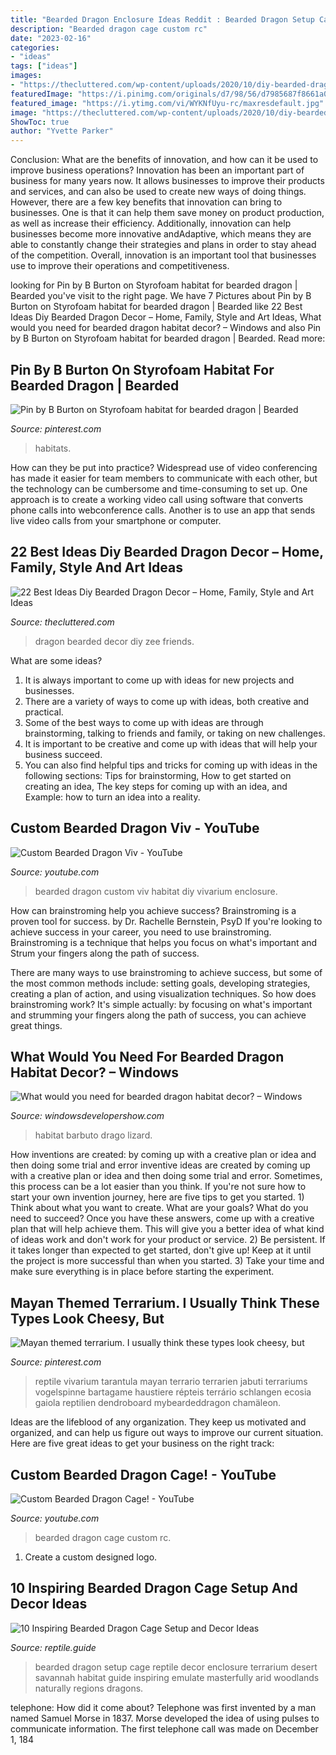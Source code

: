 ```yaml
---
title: "Bearded Dragon Enclosure Ideas Reddit : Bearded Dragon Setup Cage Reptile Decor Enclosure Terrarium Desert Savannah Habitat Guide Inspiring Emulate Masterfully Arid Woodlands Naturally Regions Dragons"
description: "Bearded dragon cage custom rc"
date: "2023-02-16"
categories:
- "ideas"
tags: ["ideas"]
images:
- "https://thecluttered.com/wp-content/uploads/2020/10/diy-bearded-dragon-decor-best-of-34-best-zee-dragon-friends-images-on-pinterest-of-diy-bearded-dragon-decor.jpg"
featuredImage: "https://i.pinimg.com/originals/d7/98/56/d7985687f8661a059b45c6e0fde25dba.jpg"
featured_image: "https://i.ytimg.com/vi/WYKNfUyu-rc/maxresdefault.jpg"
image: "https://thecluttered.com/wp-content/uploads/2020/10/diy-bearded-dragon-decor-best-of-34-best-zee-dragon-friends-images-on-pinterest-of-diy-bearded-dragon-decor.jpg"
ShowToc: true
author: "Yvette Parker"
---
```



Conclusion: What are the benefits of innovation, and how can it be used to improve business operations?
Innovation has been an important part of business for many years now. It allows businesses to improve their products and services, and can also be used to create new ways of doing things. However, there are a few key benefits that innovation can bring to businesses. One is that it can help them save money on product production, as well as increase their efficiency. Additionally, innovation can help businesses become more innovative andAdaptive, which means they are able to constantly change their strategies and plans in order to stay ahead of the competition. Overall, innovation is an important tool that businesses use to improve their operations and competitiveness.

	

		
looking for Pin by B Burton on Styrofoam habitat for bearded dragon | Bearded you've visit to the right page. We have 7 Pictures about Pin by B Burton on Styrofoam habitat for bearded dragon | Bearded like 22 Best Ideas Diy Bearded Dragon Decor – Home, Family, Style and Art Ideas, What would you need for bearded dragon habitat decor? – Windows and also Pin by B Burton on Styrofoam habitat for bearded dragon | Bearded. Read more:
		
    
## Pin By B Burton On Styrofoam Habitat For Bearded Dragon | Bearded

<img loading=lazy src="https://i.pinimg.com/originals/d7/98/56/d7985687f8661a059b45c6e0fde25dba.jpg" onerror="this.onerror=null;this.src='https://tse3.mm.bing.net/th?id=OIP.k42eZZ1adWX9jz5tlJp34QHaFj&amp;pid=15.1';" alt="Pin by B Burton on Styrofoam habitat for bearded dragon | Bearded">

_Source: pinterest.com_

>habitats. 

	

How can they be put into practice?
Widespread use of video conferencing has made it easier for team members to communicate with each other, but the technology can be cumbersome and time-consuming to set up. One approach is to create a working video call using software that converts phone calls into webconference calls. Another is to use an app that sends live video calls from your smartphone or computer.

    
## 22 Best Ideas Diy Bearded Dragon Decor – Home, Family, Style And Art Ideas

<img loading=lazy src="https://thecluttered.com/wp-content/uploads/2020/10/diy-bearded-dragon-decor-best-of-34-best-zee-dragon-friends-images-on-pinterest-of-diy-bearded-dragon-decor.jpg" onerror="this.onerror=null;this.src='https://tse4.mm.bing.net/th?id=OIP.euhNk77_y4qFgOCMZTWvSwHaFL&amp;pid=15.1';" alt="22 Best Ideas Diy Bearded Dragon Decor – Home, Family, Style and Art Ideas">

_Source: thecluttered.com_

>dragon bearded decor diy zee friends. 

	

What are some ideas?
1. It is always important to come up with ideas for new projects and businesses. 
2. There are a variety of ways to come up with ideas, both creative and practical. 
3. Some of the best ways to come up with ideas are through brainstorming, talking to friends and family, or taking on new challenges. 
4. It is important to be creative and come up with ideas that will help your business succeed. 
5. You can also find helpful tips and tricks for coming up with ideas in the following sections: Tips for brainstorming, How to get started on creating an idea, The key steps for coming up with an idea, and Example: how to turn an idea into a reality.

    
## Custom Bearded Dragon Viv - YouTube

<img loading=lazy src="https://i.ytimg.com/vi/P83WXaubGlQ/hqdefault.jpg" onerror="this.onerror=null;this.src='https://tse2.mm.bing.net/th?id=OIP.F138-LB14FlZEUJwnAXJ1gHaFj&amp;pid=15.1';" alt="Custom Bearded Dragon Viv - YouTube">

_Source: youtube.com_

>bearded dragon custom viv habitat diy vivarium enclosure. 

	

How can brainstroming help you achieve success?
Brainstroming is a proven tool for success. by Dr. Rachelle Bernstein, PsyD
If you're looking to achieve success in your career, you need to use brainstroming. Brainstroming is a technique that helps you focus on what's important and Strum your fingers along the path of success.

There are many ways to use brainstroming to achieve success, but some of the most common methods include: setting goals, developing strategies, creating a plan of action, and using visualization techniques. So how does brainstroming work? It's simple actually: by focusing on what's important and strumming your fingers along the path of success, you can achieve great things.

    
## What Would You Need For Bearded Dragon Habitat Decor? – Windows

<img loading=lazy src="https://windowsdevelopershow.com/wp-content/uploads/2020/03/bearded-dragon-habitat.jpg" onerror="this.onerror=null;this.src='https://tse2.mm.bing.net/th?id=OIP.c-LBnT9_6ZaF_l20AUjrAAAAAA&amp;pid=15.1';" alt="What would you need for bearded dragon habitat decor? – Windows">

_Source: windowsdevelopershow.com_

>habitat barbuto drago lizard. 

	

How inventions are created: by coming up with a creative plan or idea and then doing some trial and error
inventive ideas are created by coming up with a creative plan or idea and then doing some trial and error. Sometimes, this process can be a lot easier than you think. If you're not sure how to start your own invention journey, here are five tips to get you started. 1) Think about what you want to create. What are your goals? What do you need to succeed? Once you have these answers, come up with a creative plan that will help achieve them. This will give you a better idea of what kind of ideas work and don't work for your product or service. 2) Be persistent. If it takes longer than expected to get started, don't give up! Keep at it until the project is more successful than when you started. 3) Take your time and make sure everything is in place before starting the experiment.

    
## Mayan Themed Terrarium. I Usually Think These Types Look Cheesy, But

<img loading=lazy src="https://i.pinimg.com/736x/12/2f/ba/122fba1da16d93e8a50309fe3b3778a9.jpg" onerror="this.onerror=null;this.src='https://tse4.mm.bing.net/th?id=OIP.sBIAHspdQTEe_arB70Q6jQHaFj&amp;pid=15.1';" alt="Mayan themed terrarium. I usually think these types look cheesy, but">

_Source: pinterest.com_

>reptile vivarium tarantula mayan terrario terrarien jabuti terrariums vogelspinne bartagame haustiere répteis terrário schlangen ecosia gaiola reptilien dendroboard mybeardeddragon chamäleon. 

	

Ideas are the lifeblood of any organization. They keep us motivated and organized, and can help us figure out ways to improve our current situation. Here are five great ideas to get your business on the right track: 

    
## Custom Bearded Dragon Cage! - YouTube

<img loading=lazy src="https://i.ytimg.com/vi/WYKNfUyu-rc/maxresdefault.jpg" onerror="this.onerror=null;this.src='https://tse4.mm.bing.net/th?id=OIP.zGg1virX3SJozU4XWpZoNQHaEK&amp;pid=15.1';" alt="Custom Bearded Dragon Cage! - YouTube">

_Source: youtube.com_

>bearded dragon cage custom rc. 

	

1. Create a custom designed logo.

    
## 10 Inspiring Bearded Dragon Cage Setup And Decor Ideas

<img loading=lazy src="http://reptile.guide/wp-content/uploads/2019/06/Bearded-Dragon-Cage-Setup-and-decor-ideas-1-.jpg" onerror="this.onerror=null;this.src='https://tse3.mm.bing.net/th?id=OIP.SFt3UIxomJp3X1A9h3KQcwAAAA&amp;pid=15.1';" alt="10 Inspiring Bearded Dragon Cage Setup and Decor Ideas">

_Source: reptile.guide_

>bearded dragon setup cage reptile decor enclosure terrarium desert savannah habitat guide inspiring emulate masterfully arid woodlands naturally regions dragons. 

	

telephone: How did it come about?
Telephone was first invented by a man named Samuel Morse in 1837. Morse developed the idea of using pulses to communicate information. The first telephone call was made on December 1, 184
